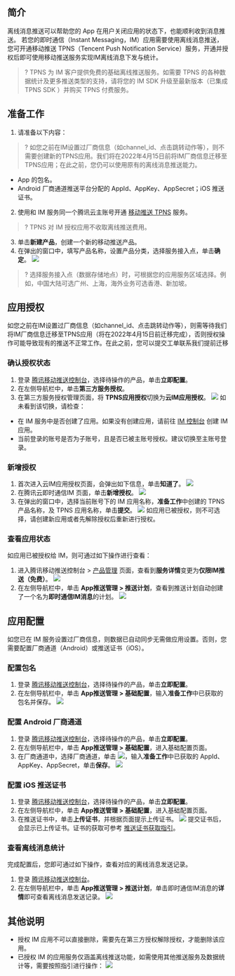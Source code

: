 ## 简介

离线消息推送可以帮助您的 App 在用户关闭应用的状态下，也能顺利收到消息推送。
若您的即时通信（Instant Messaging，IM）应用需要使用离线消息推送，您可开通移动推送 TPNS（Tencent Push Notification Service）服务，开通并授权后即可使用移动推送服务实现IM离线消息下发与统计。

>? TPNS 为 IM 客户提供免费的基础离线推送服务。如需要 TPNS 的各种数据统计及更多推送类型的支持，请将您的 IM SDK 升级至最新版本（已集成 TPNS SDK ）并购买 TPNS 付费服务。
>

## 准备工作

1. 请准备以下内容：
>? 如您之前在IM设置过厂商信息（如channel_id、点击跳转动作等），则不需要创建新的TPNS应用。我们将在2022年4月15日前将IM厂商信息迁移至TPNS应用；在此之前，您仍可以使用原有的离线消息推送能力。
>
 - App 的包名。
 - Android 厂商通道推送平台分配的 AppId、AppKey、AppSecret；iOS 推送证书。
2. 使用和 IM 服务同一个腾讯云主账号开通 [移动推送 TPNS](https://console.cloud.tencent.com/tpns) 服务。
>? TPNS 对 IM 授权应用不收取离线推送费用。
>
3. 单击**新建产品**，创建一个新的移动推送产品。
4. 在弹出的窗口中，填写产品名称，设置产品分类，选择服务接入点，单击**确定**。
 ![](https://qcloudimg.tencent-cloud.cn/raw/19a9ed7b9e6b079ef4bc5c87ee550213.png)
>? 选择服务接入点（数据存储地点）时，可根据您的应用服务区域选择。例如，中国大陆可选广州、上海，海外业务可选香港、新加坡。
>

## 应用授权

如您之前在IM设置过厂商信息（如channel_id、点击跳转动作等），则需等待我们将IM厂商信息迁移至TPNS应用（将在2022年4月15日前迁移完成），否则授权操作可能导致现有的推送不正常工作。在此之前，您可以提交工单联系我们提前迁移

### 确认授权状态

1. 登录 [腾讯移动推送控制台](https://console.cloud.tencent.com/tpns)，选择待操作的产品，单击**立即配置**。
2. 在左侧导航栏中，单击**第三方服务授权**。
3. 在第三方服务授权管理页面，将 **TPNS应用授权**切换为**云IM应用授权**。
![](https://qcloudimg.tencent-cloud.cn/raw/7d3c683f606a7e0a3eed46e331e47454.png)
如未看到该切换，请检查：
 - 在 IM 服务中是否创建了应用。如果没有创建应用，请前往 [IM 控制台](https://console.cloud.tencent.com/im) 创建 IM 应用。
 - 当前登录的账号是否为子账号，且是否已被主账号授权。建议切换至主账号登录。

### 新增授权

1. 首次进入云IM应用授权页面，会弹出如下信息，单击**知道了**。
![](https://qcloudimg.tencent-cloud.cn/raw/4ec43e3251945b7d15246a797d1424a2.png)
2. 在腾讯云即时通信IM 页面，单击**新增授权**。
![](https://qcloudimg.tencent-cloud.cn/raw/c3c917ef01cf5914e1b4682959c2bc62.png)
3. 在弹出的窗口中，选择当前账号下的 IM 应用名称，**准备工作**中创建的 TPNS 产品名称，及 TPNS 应用名称，单击**提交**。
![](https://qcloudimg.tencent-cloud.cn/raw/54ae16e65ced5e3a3f45fc2ec072ee0e.png)
如应用已被授权，则不可选择，请创建新应用或者先解除授权后重新进行授权。 

### 查看应用状态

如应用已被授权给 IM，则可通过如下操作进行查看：
1. 进入腾讯移动推送控制台 > [产品管理](https://console.cloud.tencent.com/tpns/product) 页面，查看到**服务详情**变更为**仅限IM推送（免费）**。
![](https://qcloudimg.tencent-cloud.cn/raw/5a233b0084d1fe0d2ca17183af5a28f6.png)
2. 在左侧导航栏中，单击 **App推送管理 > 推送计划**，查看到推送计划自动创建了一个名为**即时通信IM消息**的计划。
![](https://qcloudimg.tencent-cloud.cn/raw/2d941cf110e3e0d27ffc55f94a533ebf.png)


## 应用配置

如您已在 IM 服务设置过厂商信息，则数据已自动同步无需做应用设置。否则，您需要配置厂商通道（Android）或推送证书（iOS）。

### 配置包名

1. 登录 [腾讯移动推送控制台](https://console.cloud.tencent.com/tpns)，选择待操作的产品，单击**立即配置**。
2. 在左侧导航栏中，单击 **App推送管理 > 基础配置**，输入**准备工作**中已获取的包名并保存。
![](https://qcloudimg.tencent-cloud.cn/raw/084a6d815e594fe983dd691a03089b20.png)

### 配置 Android 厂商通道

1. 登录 [腾讯移动推送控制台](https://console.cloud.tencent.com/tpns)，选择待操作的产品，单击**立即配置**。
2. 在左侧导航栏中，单击 **App推送管理 > 基础配置**，进入基础配置页面。
3. 在厂商通道中，选择厂商通道，单击 ![](https://qcloudimg.tencent-cloud.cn/raw/020b986ff803b9eadd8b68677514c774.png)，输入**准备工作**中已获取的 AppId、AppKey、AppSecret，单击**保存**。
![](https://qcloudimg.tencent-cloud.cn/raw/d4b33e3b8d08c820bd896cdda2569f1d.png)


###  配置 iOS 推送证书

1. 登录 [腾讯移动推送控制台](https://console.cloud.tencent.com/tpns)，选择待操作的产品，单击**立即配置**。
2. 在左侧导航栏中，单击 **App推送管理 > 基础配置**，进入基础配置页面。
3. 在推送证书中，单击**上传证书**，并根据页面提示上传证书。
![](https://qcloudimg.tencent-cloud.cn/raw/68a2b0303a864c025f73085c3958863a.png)
提交证书后，会显示已上传证书。证书的获取可参考 [推送证书获取指引](https://cloud.tencent.com/document/product/548/36664)。

### 查看离线消息统计

完成配置后，您即可通过如下操作，查看对应的离线消息发送记录。
1. 登录 [腾讯移动推送控制台](https://console.cloud.tencent.com/tpns)。
2. 在左侧导航栏中，单击 **App推送管理 > 推送计划**，单击即时通信IM消息的**详情**即可查看离线消息发送记录。
![](https://qcloudimg.tencent-cloud.cn/raw/12f70ddf4a7ea1dd95e557856a6d438a.png)


## 其他说明

- 授权 IM 应用不可以直接删除，需要先在第三方授权解除授权，才能删除该应用。
- 已授权 IM 的应用服务仅涵盖离线推送功能，如需使用其他推送服务及数据统计等，需要按照指引进行操作：
![](https://qcloudimg.tencent-cloud.cn/raw/f2753985aa6e429602d67b8f1035686e.png)
